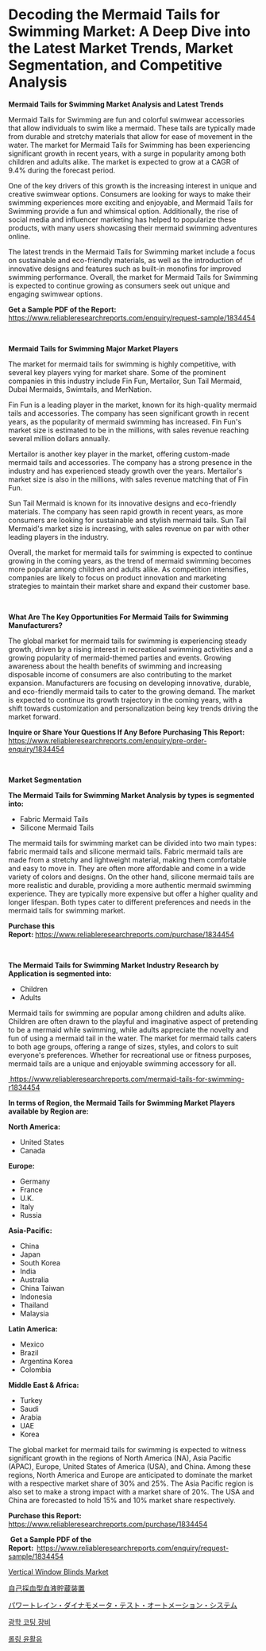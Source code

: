 <p><h1>Decoding the Mermaid Tails for Swimming Market: A Deep Dive into the Latest Market Trends, Market Segmentation, and Competitive Analysis</h1></p><p><strong>Mermaid Tails for Swimming Market Analysis and Latest Trends</strong></p>
<p><p>Mermaid Tails for Swimming are fun and colorful swimwear accessories that allow individuals to swim like a mermaid. These tails are typically made from durable and stretchy materials that allow for ease of movement in the water. The market for Mermaid Tails for Swimming has been experiencing significant growth in recent years, with a surge in popularity among both children and adults alike. The market is expected to grow at a CAGR of 9.4% during the forecast period.</p><p>One of the key drivers of this growth is the increasing interest in unique and creative swimwear options. Consumers are looking for ways to make their swimming experiences more exciting and enjoyable, and Mermaid Tails for Swimming provide a fun and whimsical option. Additionally, the rise of social media and influencer marketing has helped to popularize these products, with many users showcasing their mermaid swimming adventures online.</p><p>The latest trends in the Mermaid Tails for Swimming market include a focus on sustainable and eco-friendly materials, as well as the introduction of innovative designs and features such as built-in monofins for improved swimming performance. Overall, the market for Mermaid Tails for Swimming is expected to continue growing as consumers seek out unique and engaging swimwear options.</p></p>
<p><strong>Get a Sample PDF of the Report:&nbsp;</strong> <a href="https://www.reliableresearchreports.com/enquiry/request-sample/1834454">https://www.reliableresearchreports.com/enquiry/request-sample/1834454</a></p>
<p>&nbsp;</p>
<p><strong>Mermaid Tails for Swimming Major Market Players</strong></p>
<p><p>The market for mermaid tails for swimming is highly competitive, with several key players vying for market share. Some of the prominent companies in this industry include Fin Fun, Mertailor, Sun Tail Mermaid, Dubai Mermaids, Swimtails, and MerNation.</p><p>Fin Fun is a leading player in the market, known for its high-quality mermaid tails and accessories. The company has seen significant growth in recent years, as the popularity of mermaid swimming has increased. Fin Fun's market size is estimated to be in the millions, with sales revenue reaching several million dollars annually.</p><p>Mertailor is another key player in the market, offering custom-made mermaid tails and accessories. The company has a strong presence in the industry and has experienced steady growth over the years. Mertailor's market size is also in the millions, with sales revenue matching that of Fin Fun.</p><p>Sun Tail Mermaid is known for its innovative designs and eco-friendly materials. The company has seen rapid growth in recent years, as more consumers are looking for sustainable and stylish mermaid tails. Sun Tail Mermaid's market size is increasing, with sales revenue on par with other leading players in the industry.</p><p>Overall, the market for mermaid tails for swimming is expected to continue growing in the coming years, as the trend of mermaid swimming becomes more popular among children and adults alike. As competition intensifies, companies are likely to focus on product innovation and marketing strategies to maintain their market share and expand their customer base.</p></p>
<p>&nbsp;</p>
<p><strong>What Are The Key Opportunities For Mermaid Tails for Swimming Manufacturers?</strong></p>
<p><p>The global market for mermaid tails for swimming is experiencing steady growth, driven by a rising interest in recreational swimming activities and a growing popularity of mermaid-themed parties and events. Growing awareness about the health benefits of swimming and increasing disposable income of consumers are also contributing to the market expansion. Manufacturers are focusing on developing innovative, durable, and eco-friendly mermaid tails to cater to the growing demand. The market is expected to continue its growth trajectory in the coming years, with a shift towards customization and personalization being key trends driving the market forward.</p></p>
<p><strong>Inquire or Share Your Questions If Any Before Purchasing This Report:</strong> <a href="https://www.reliableresearchreports.com/enquiry/pre-order-enquiry/1834454">https://www.reliableresearchreports.com/enquiry/pre-order-enquiry/1834454</a></p>
<p>&nbsp;</p>
<p><strong>Market Segmentation</strong></p>
<p><strong>The Mermaid Tails for Swimming Market Analysis by types is segmented into:</strong></p>
<p><ul><li>Fabric Mermaid Tails</li><li>Silicone Mermaid Tails</li></ul></p>
<p><p>The mermaid tails for swimming market can be divided into two main types: fabric mermaid tails and silicone mermaid tails. Fabric mermaid tails are made from a stretchy and lightweight material, making them comfortable and easy to move in. They are often more affordable and come in a wide variety of colors and designs. On the other hand, silicone mermaid tails are more realistic and durable, providing a more authentic mermaid swimming experience. They are typically more expensive but offer a higher quality and longer lifespan. Both types cater to different preferences and needs in the mermaid tails for swimming market.</p></p>
<p><strong>Purchase this Report:&nbsp;</strong><a href="https://www.reliableresearchreports.com/purchase/1834454">https://www.reliableresearchreports.com/purchase/1834454</a></p>
<p>&nbsp;</p>
<p><strong>The Mermaid Tails for Swimming Market Industry Research by Application is segmented into:</strong></p>
<p><ul><li>Children</li><li>Adults</li></ul></p>
<p><p>Mermaid tails for swimming are popular among children and adults alike. Children are often drawn to the playful and imaginative aspect of pretending to be a mermaid while swimming, while adults appreciate the novelty and fun of using a mermaid tail in the water. The market for mermaid tails caters to both age groups, offering a range of sizes, styles, and colors to suit everyone's preferences. Whether for recreational use or fitness purposes, mermaid tails are a unique and enjoyable swimming accessory for all.</p></p>
<p><a href="https://www.reliableresearchreports.com/mermaid-tails-for-swimming-r1834454">&nbsp;https://www.reliableresearchreports.com/mermaid-tails-for-swimming-r1834454</a></p>
<p><strong>In terms of Region, the Mermaid Tails for Swimming Market Players available by Region are:</strong></p>
<p>
    <p> <strong> North America: </strong>
        <ul>
            <li>United States</li>
            <li>Canada</li>
        </ul>
        </p> 
    <p> <strong> Europe: </strong>
        <ul>
            <li>Germany</li>
            <li>France</li>
            <li>U.K.</li>
            <li>Italy</li>
            <li>Russia</li>
        </ul>
        </p> 
    <p> <strong> Asia-Pacific: </strong>
        <ul>
            <li>China</li>
            <li>Japan</li>
            <li>South Korea</li>
            <li>India</li>
            <li>Australia</li>
            <li>China Taiwan</li>
            <li>Indonesia</li>
            <li>Thailand</li>
            <li>Malaysia</li>
        </ul>
        </p> 
    <p> <strong> Latin America: </strong>
        <ul>
            <li>Mexico</li>
            <li>Brazil</li>
            <li>Argentina Korea</li>
            <li>Colombia</li>
        </ul>
        </p> 
    <p> <strong> Middle East & Africa: </strong>
        <ul>
            <li>Turkey</li>
            <li>Saudi</li>
            <li>Arabia</li>
            <li>UAE</li>
            <li>Korea</li>
        </ul>
    </p>
    </p>
<p><p>The global market for mermaid tails for swimming is expected to witness significant growth in the regions of North America (NA), Asia Pacific (APAC), Europe, United States of America (USA), and China. Among these regions, North America and Europe are anticipated to dominate the market with a respective market share of 30% and 25%. The Asia Pacific region is also set to make a strong impact with a market share of 20%. The USA and China are forecasted to hold 15% and 10% market share respectively.</p></p>
<p><strong>Purchase this Report: </strong><a href="https://www.reliableresearchreports.com/purchase/1834454">https://www.reliableresearchreports.com/purchase/1834454</a></p>
<p>&nbsp;<strong>Get a Sample PDF of the Report:&nbsp;&nbsp;</strong><a href="https://www.reliableresearchreports.com/enquiry/request-sample/1834454">https://www.reliableresearchreports.com/enquiry/request-sample/1834454</a></p>
<p><strong></strong></p>
<p><p><a href="https://github.com/jaidynmorantestelletmjzya/Market-Research-Report-List-3/blob/main/vertical-window-blinds-market.md">Vertical Window Blinds Market</a></p><p><a href="https://github.com/DemarcusKuhlman/Market-Research-Report-List-1/blob/main/5297289141523.md">自己採血型血液貯蔵装置</a></p><p><a href="https://github.com/DudleyFerry/Market-Research-Report-List-1/blob/main/4883917141524.md">パワートレイン・ダイナモメータ・テスト・オートメーション・システム</a></p><p><a href="https://github.com/laholand/Market-Research-Report-List-4/blob/main/7766475149367.md">광학 코팅 장비</a></p><p><a href="https://github.com/KellyLyncyh543964/Market-Research-Report-List-2/blob/main/2928055149368.md">롤링 윤활유</a></p></p>
